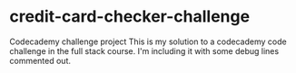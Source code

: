 # credit-card-checker-challenge
Codecademy challenge project
This is my solution to a codecademy code challenge in the full stack course. I'm including it with some debug lines commented out.
